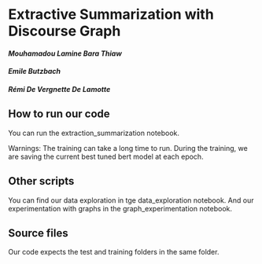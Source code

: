 # Extractive Summarization with Discourse Graph
#### *Mouhamadou Lamine Bara Thiaw*
#### *Emile Butzbach* 
#### *Rémi De Vergnette De Lamotte*

## How to run our code

You can run the extraction_summarization notebook.

Warnings: The training can take a long time to run. During the training, we are saving the current best tuned bert model at each epoch.

## Other scripts

You can find our data exploration in tge data_exploration notebook.
And our experimentation with graphs in the graph_experimentation notebook.

## Source files

Our code expects the test and training folders in the same folder.
